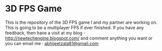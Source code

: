 3D FPS Game
========

This is the repository of the 3D FPS game I and my partner are working on. This is going to be a multiplayer FPS if ever finished. If you have any feedback, then have a visit at my blog - http://newtechengine.blogspot.com/ and comment anything you want or you can email me : abhijeetzala81@gmail.com
